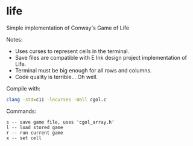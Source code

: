 # life
Simple implementation of Conway's Game of Life

Notes:

 * Uses curses to represent cells in the terminal.
 * Save files are compatible with E Ink design project implementation of Life.
 * Terminal must be big enough for all rows and columns.
 * Code quality is terrible... Oh well.

Compile with:
```bash
clang -std=c11 -lncurses -Wall cgol.c
```

Commands:
```text
s -- save game file, uses 'cgol_array.h'
l -- load stored game
r -- run current game
x -- set cell
```
